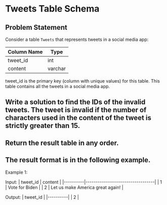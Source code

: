 # Tweets Table Schema

## Problem Statement

Consider a table `Tweets` that represents tweets in a social media app:

| Column Name | Type    |
|-------------|---------|
| tweet_id    | int     |
| content     | varchar |

tweet_id is the primary key (column with unique values) for this table. This table contains all the tweets in a social media app.

## Write a solution to find the IDs of the invalid tweets. The tweet is invalid if the number of characters used in the content of the tweet is strictly greater than 15.
## Return the result table in any order.
## The result format is in the following example.

Example 1:

Input:
| tweet_id | content                          |
|----------|----------------------------------|
| 1        | Vote for Biden                   |
| 2        | Let us make America great again! |

Output: 
| tweet_id |
|----------|
| 2        |
